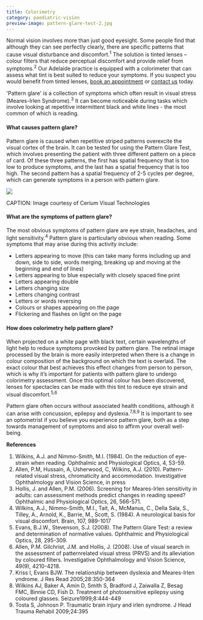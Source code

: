 ```yaml
---
title: Colorimetry
category: paediatric-vision
preview-image: pattern-glare-test-2.jpg
---
```


<div class="employee-heading">
<p>Normal vision involves more than just good eyesight. Some people find that although they can see perfectly clearly, there are specific patterns that cause visual disturbance and discomfort.<sup>1</sup> The solution is tinted lenses – colour filters that reduce perceptual discomfort and provide relief from symptoms.<sup>2</sup> Our Adelaide practice is equipped with a colorimeter that can assess what tint is best suited to reduce your symptoms. If you suspect you would benefit from tinted lenses,  <a href="/what-we-do/eye-exam">book an appointment</a> or <a href="/what-we-do/contact">contact us</a> today.</p>
</div> 

'Pattern glare' is a collection of symptoms which often result in visual stress (Meares-Irlen Syndrome).<sup>3</sup> It can become noticeable during tasks which involve looking at repetitive intermittent black and white lines - the most common of which is reading.

#### What causes pattern glare?

Pattern glare is caused when repetitive striped patterns overexcite the visual cortex of the brain. It can be tested for using the Pattern Glare Test, which involves presenting the patient with three different pattern on a piece of card. Of these three patterns, the first has spatial frequency that is too low to produce symptoms, and the last has a spatial frequency that is too high. The second pattern has a spatial frequency of 2-5 cycles per degree, which can generate symptoms in a person with pattern glare.

![](/uploads/pattern-glare-test-2.jpg)

CAPTION: Image courtesy of Cerium Visual Technologies

#### What are the symptoms of pattern glare?

The most obvious symptoms of pattern glare are eye strain, headaches, and light sensitivity.<sup>4</sup> Pattern glare is particularly obvious when reading. Some symptoms that may arise during this activity include:
  * Letters appearing to move (this can take many forms including up and down, side to side, words merging, breaking up and moving at the beginning and end of lines)
  * Letters appearing to blue especially with closely spaced fine print
  * Letters appearing double
  * Letters changing size
  * Letters changing contrast
  * Letters or words reversing
  * Colours or shapes appearing on the page
  * Flickering and flashes on light on the page

#### How does colorimetry help pattern glare?

When projected on a white page with black text, certain wavelengths of light help to reduce symptoms provoked by pattern glare. The retinal image processed by the brain is more easily interpreted when there is a change in colour composition of the background on which the text is overlaid. The exact colour that best achieves this effect changes from person to person, which is why it’s important for patients with pattern glare to undergo colorimetry assessment. Once this optimal colour has been discovered, lenses for spectacles can be made with this tint to reduce eye strain and visual discomfort.<sup>5,6</sup>

Pattern glare often occurs without associated health conditions, although it can arise with concussion, epilepsy and dyslexia.<sup>7,8,9</sup> It is important to see an optometrist if you believe you experience pattern glare, both as a step towards management of symptoms and also to affirm your overall well-being. 

<b>References</b>

1.	Wilkins, A.J. and Nimmo-Smith, M.I. (1984). On the reduction of eye-strain when reading. Ophthalmic and Physiological Optics, 4, 53-59.
2. 	Allen, P.M, Hussain, A, Usherwood, C, Wilkins, A.J. (2010). Pattern-related visual stress, chromaticity and accommodation. Investigative Ophthalmology and Vision Science, in press
3.	Hollis, J. and Allen, P.M. (2006). Screening for Meares-Irlen sensitivity in adults: can assessment methods predict changes in reading speed? Ophthalmic and Physiological Optics, 26, 566-571. 
4. 	Wilkins, A.J., Nimmo-Smith, M.I., Tait, A., McManus, C., Della Sala, S., Tilley, A., Arnold, K., Barrie, M., Scott, S. (1984). A neurological basis for visual discomfort. Brain, 107, 989-1017
5.	Evans, B.J.W., Stevenson, S.J. (2008). The Pattern Glare Test: a review and determination of normative values. Ophthalmic and Physiological Optics, 28, 295-309. 
6.	Allen, P.M. Gilchrist, J.M. and Hollis, J. (2008). Use of visual search in the assessment of patternrelated visual stress (PRVS) and its alleviation by coloured filters. Investigative Ophthalmology and Vision Science, 49(9), 4210-4218. 
7. Kriss I, Evans BJW. The relationship between dyslexia and Meares-Irlen yndrome. J Res Read 2005;28:350-364
8. Wilkins AJ, Baker A, Amin D, Smith S, Bradford J, Zaiwalla Z, Besag FMC, Binnie CD, Fish D. Treatment of photosensitive epilepsy using coloured glasses. Seizure1999;8:444-449
9. Tosta S, Johnosn P. Traumatic brain injury and irlen syndrome. J Head Trauma Rehabil 2009;24:395
